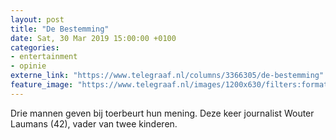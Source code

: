 ```yaml
---
layout: post
title: "De Bestemming"
date: Sat, 30 Mar 2019 15:00:00 +0100
categories: 
- entertainment 
- opinie 
externe_link: "https://www.telegraaf.nl/columns/3366305/de-bestemming"
feature_image: "https://www.telegraaf.nl/images/1200x630/filters:format(jpeg):quality(80)/cdn-kiosk-api.telegraaf.nl/42b7c480-53fa-11e9-b7ab-02d1dbdc35d1.jpg"
---
```


<p class="intro">Drie mannen geven bij toerbeurt hun mening. Deze keer journalist Wouter Laumans (42), vader van twee kinderen.</p>
